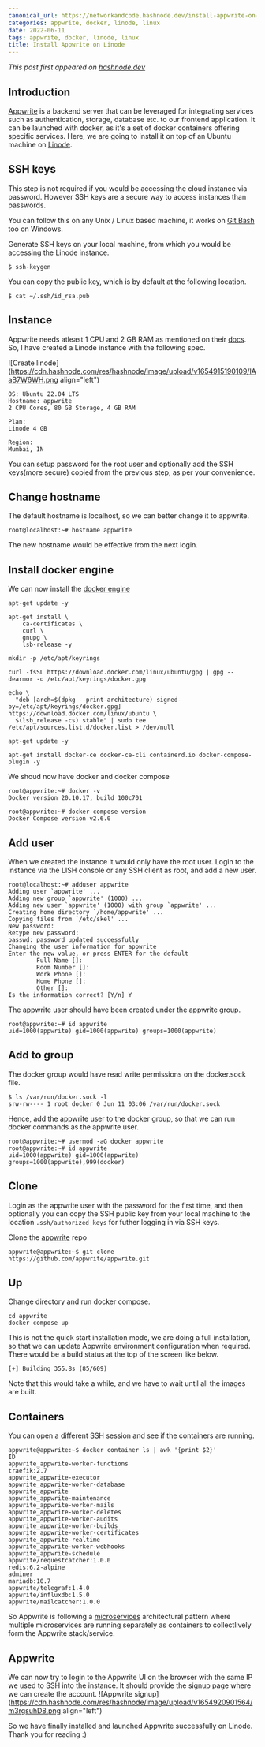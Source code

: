 ```yaml
---
canonical_url: https://networkandcode.hashnode.dev/install-appwrite-on-linode
categories: appwrite, docker, linode, linux
date: 2022-06-11
tags: appwrite, docker, linode, linux
title: Install Appwrite on Linode
---
```


*This post first appeared on [hashnode.dev](https://networkandcode.hashnode.dev/install-appwrite-on-linode)*

## Introduction
[Appwrite](https://appwrite.io/) is a backend server that can be leveraged for integrating services such as authentication, storage, database etc. to our frontend application. It can be launched with docker, as it's a set of docker containers offering specific services. Here, we are going to install it on top of an Ubuntu machine on [Linode](https://www.linode.com/).

## SSH keys
This step is not required if you would be accessing the cloud instance via password. However SSH keys are a secure way to access instances than passwords. 

You can follow this on any Unix / Linux based machine, it works on [Git Bash](https://git-scm.com/download/win) too on Windows.

Generate SSH keys on your local machine, from which you would be accessing the Linode instance.
```
$ ssh-keygen
```
You can copy the public key, which is by default at the following location.
```
$ cat ~/.ssh/id_rsa.pub
```

## Instance
Appwrite needs atleast 1 CPU and 2 GB RAM as mentioned on their [docs](https://appwrite.io/docs/installation#systemRequirements). So, I have  created a Linode instance with the following spec.

![Create linode](https://cdn.hashnode.com/res/hashnode/image/upload/v1654915190109/lAaB7W6WH.png align="left")
```
OS: Ubuntu 22.04 LTS
Hostname: appwrite
2 CPU Cores, 80 GB Storage, 4 GB RAM

Plan:
Linode 4 GB

Region:
Mumbai, IN
```
You can setup password for the root user and optionally add the SSH keys(more secure) copied from the previous step, as per your convenience.

## Change hostname
The default hostname is localhost, so we can better change it to appwrite.
```
root@localhost:~# hostname appwrite
```
The new hostname would be effective from the next login.

## Install docker engine
We can now install the [docker engine](https://docs.docker.com/engine/install/ubuntu/)
```
apt-get update -y

apt-get install \
    ca-certificates \
    curl \
    gnupg \
    lsb-release -y

mkdir -p /etc/apt/keyrings

curl -fsSL https://download.docker.com/linux/ubuntu/gpg | gpg --dearmor -o /etc/apt/keyrings/docker.gpg

echo \
  "deb [arch=$(dpkg --print-architecture) signed-by=/etc/apt/keyrings/docker.gpg] https://download.docker.com/linux/ubuntu \
  $(lsb_release -cs) stable" | sudo tee /etc/apt/sources.list.d/docker.list > /dev/null

apt-get update -y

apt-get install docker-ce docker-ce-cli containerd.io docker-compose-plugin -y
```

We shoud now have docker and docker compose
```
root@appwrite:~# docker -v
Docker version 20.10.17, build 100c701

root@appwrite:~# docker compose version
Docker Compose version v2.6.0
```

## Add user
When we created the instance it would only have the root user. Login to the instance via the LISH console or any SSH client as root, and add a new user.
```
root@localhost:~# adduser appwrite
Adding user `appwrite' ...
Adding new group `appwrite' (1000) ...
Adding new user `appwrite' (1000) with group `appwrite' ...
Creating home directory `/home/appwrite' ...
Copying files from `/etc/skel' ...
New password:
Retype new password:
passwd: password updated successfully
Changing the user information for appwrite
Enter the new value, or press ENTER for the default
        Full Name []:
        Room Number []:
        Work Phone []:
        Home Phone []:
        Other []:
Is the information correct? [Y/n] Y
```

The appwrite user should have been created under the appwrite group.
```
root@appwrite:~# id appwrite
uid=1000(appwrite) gid=1000(appwrite) groups=1000(appwrite)
```

## Add to group
The docker group would have read write permissions on the docker.sock file.
```
$ ls /var/run/docker.sock -l
srw-rw---- 1 root docker 0 Jun 11 03:06 /var/run/docker.sock
```
Hence, add the appwrite user to the docker group, so that we can run docker commands as the appwrite user. 
```
root@appwrite:~# usermod -aG docker appwrite
root@appwrite:~# id appwrite
uid=1000(appwrite) gid=1000(appwrite) groups=1000(appwrite),999(docker)
```

## Clone
Login as the appwrite user with the password for the first time, and then optionally you can copy the SSH public key from your local machine to the location `.ssh/authorized_keys` for futher logging in via SSH keys.

Clone the [appwrite](https://github.com/appwrite/appwrite.git) repo
```
appwrite@appwrite:~$ git clone https://github.com/appwrite/appwrite.git
```

## Up
Change directory and run docker compose.
```
cd appwrite
docker compose up
```
This is not the quick start installation mode, we are doing a full installation, so that we can update Appwrite environment configuration when required. There would be a build status at the top of the screen like below.
```
[+] Building 355.8s (85/609)
```
Note that this would take a while, and we have to wait until all the images are built. 

## Containers 
You can open a different SSH session and see if the containers are running.
```
appwrite@appwrite:~$ docker container ls | awk '{print $2}'
ID
appwrite_appwrite-worker-functions
traefik:2.7
appwrite_appwrite-executor
appwrite_appwrite-worker-database
appwrite_appwrite
appwrite_appwrite-maintenance
appwrite_appwrite-worker-mails
appwrite_appwrite-worker-deletes
appwrite_appwrite-worker-audits
appwrite_appwrite-worker-builds
appwrite_appwrite-worker-certificates
appwrite_appwrite-realtime
appwrite_appwrite-worker-webhooks
appwrite_appwrite-schedule
appwrite/requestcatcher:1.0.0
redis:6.2-alpine
adminer
mariadb:10.7
appwrite/telegraf:1.4.0
appwrite/influxdb:1.5.0
appwrite/mailcatcher:1.0.0
```
So Appwrite is following a [microservices](https://dev.to/appwrite/30daysofappwrite-appwrite-s-building-blocks-1936) architectural pattern where multiple microservices are running separately as containers to collectlively form the Appwrite stack/service.

## Appwrite
We can now try to login to the Appwrite UI on the browser with the same IP we used to SSH into the instance. It should provide the signup page where we can create the account.
![Appwrite signup](https://cdn.hashnode.com/res/hashnode/image/upload/v1654920901564/m3rgsuhD8.png align="left")

So we have finally installed and launched Appwrite successfully on Linode. Thank you for reading :)


